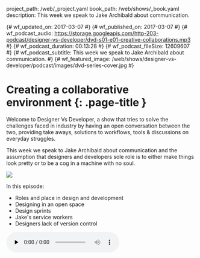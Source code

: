 project_path: /web/_project.yaml
book_path: /web/shows/_book.yaml
description: This week we speak to Jake Archibald about communication.

{# wf_updated_on: 2017-03-07 #}
{# wf_published_on: 2017-03-07 #}
{# wf_podcast_audio: https://storage.googleapis.com/http-203-podcast/designer-vs-developer/dvd-s01-e01-creative-collaborations.mp3 #}
{# wf_podcast_duration: 00:13:28 #}
{# wf_podcast_fileSize: 12609607 #}
{# wf_podcast_subtitle: This week we speak to Jake Archibald about communication. #}
{# wf_featured_image: /web/shows/designer-vs-developer/podcast/images/dvd-series-cover.jpg #}

# Creating a collaborative environment {: .page-title }

Welcome to Designer Vs Developer, a show that tries to solve the challenges
faced in industry by having an open conversation between the two, providing 
take aways, solutions to workflows, tools & discussions on everyday struggles. 

This week we speak to Jake Archibald about communication and the assumption
that designers and developers sole role is to either make things look pretty
or to be a cog in a machine with no soul.

<img src="/web/shows/designer-vs-developer/podcast/images/dvd-s01-e01-cover.jpg
" class="attempt-right">

In this episode:

* Roles and place in design and development
* Designing in an open space
* Design sprints
* Jake's service workers
* Designers lack of version control

<audio src="https://storage.googleapis.com/http-203-podcast/designer-vs-developer/dvd-s01-e01-creative-collaborations.mp3" controls preload="none">


<a href="http://feeds.feedburner.com/DesignerVsDeveloper">
  Subscribe to Designer Vs Developer
</a>